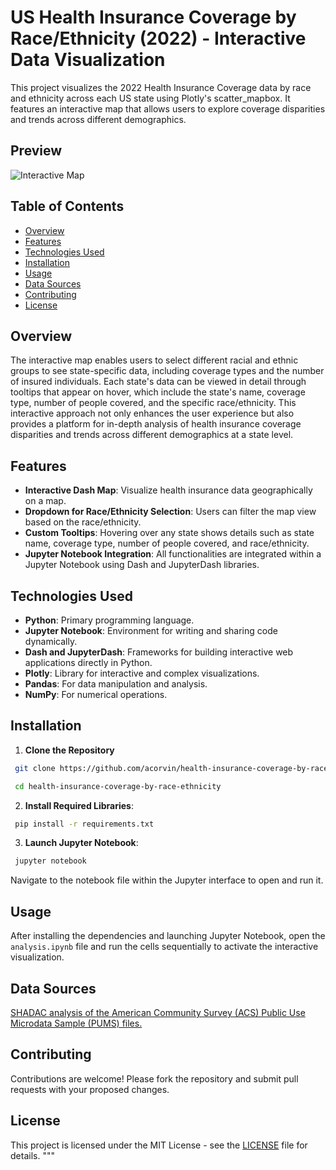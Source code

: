 # US Health Insurance Coverage by Race/Ethnicity (2022) - Interactive Data Visualization

This project visualizes the 2022 Health Insurance Coverage data by race and ethnicity across each US state using Plotly's scatter_mapbox. It features an interactive map that allows users to explore coverage disparities and trends across different demographics.

## Preview
![Interactive Map](interactive-map.gif)

## Table of Contents
- [Overview](#overview)
- [Features](#features)
- [Technologies Used](#technologies-used)
- [Installation](#installation)
- [Usage](#usage)
- [Data Sources](#data)
- [Contributing](#contributing)
- [License](#license)

## Overview

The interactive map enables users to select different racial and ethnic groups to see state-specific data, including coverage types and the number of insured individuals. Each state's data can be viewed in detail through tooltips that appear on hover, which include the state's name, coverage type, number of people covered, and the specific race/ethnicity. This interactive approach not only enhances the user experience but also provides a platform for in-depth analysis of health insurance coverage disparities and trends across different demographics at a state level.


## Features

- **Interactive Dash Map**: Visualize health insurance data geographically on a map.
- **Dropdown for Race/Ethnicity Selection**: Users can filter the map view based on the race/ethnicity.
- **Custom Tooltips**: Hovering over any state shows details such as state name, coverage type, number of people covered, and race/ethnicity.
- **Jupyter Notebook Integration**: All functionalities are integrated within a Jupyter Notebook using Dash and JupyterDash libraries.

## Technologies Used

- **Python**: Primary programming language.
- **Jupyter Notebook**: Environment for writing and sharing code dynamically.
- **Dash and JupyterDash**: Frameworks for building interactive web applications directly in Python.
- **Plotly**: Library for interactive and complex visualizations.
- **Pandas**: For data manipulation and analysis.
- **NumPy**: For numerical operations.

## Installation

1. **Clone the Repository**

  ```bash
   git clone https://github.com/acorvin/health-insurance-coverage-by-race-ethnicity.git

   cd health-insurance-coverage-by-race-ethnicity
  ```

2. **Install Required Libraries**:

  ```bash
   pip install -r requirements.txt
  ```

3. **Launch Jupyter Notebook**:

  ```bash
   jupyter notebook
  ```

Navigate to the notebook file within the Jupyter interface to open and run it.

## Usage

After installing the dependencies and launching Jupyter Notebook, open the `analysis.ipynb` file and run the cells sequentially to activate the interactive visualization.

## Data Sources

[SHADAC analysis of the American Community Survey (ACS) Public Use Microdata Sample (PUMS) files.](https://statehealthcompare.shadac.org/table/29/health-insurance-coverage-type-by-race-ethnicity#2,3,4,5,6,7,8,9,10,11,12,13,14,15,16,17,18,19,20,21,22,23,24,25,26,27,28,29,30,31,32,33,34,35,36,37,38,39,40,41,42,43,44,45,46,47,48,49,50,51,52/39,40,41,42,238,43,239,1,8,6/42/58)


## Contributing

Contributions are welcome! Please fork the repository and submit pull requests with your proposed changes.

## License

This project is licensed under the MIT License - see the [LICENSE](LICENSE.md) file for details.
"""